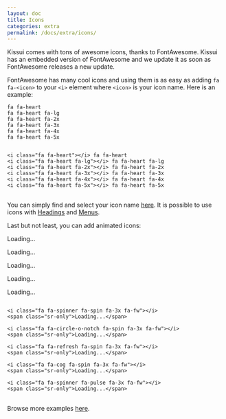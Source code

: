 ```yaml
---
layout: doc
title: Icons
categories: extra
permalink: /docs/extra/icons/
---
```


<p>Kissui comes with tons of awesome icons, thanks to FontAwesome. Kissui has an embedded version of FontAwesome and we update it as soon as FontAwesome releases a new update.</p>

<p>FontAwesome has many cool icons and using them is as easy as adding <code>fa fa-&lt;icon&gt;</code> to your <code>&lt;i&gt;</code> element where <code>&lt;icon&gt;</code> is your icon name. Here is an example:</p>

<div class="icons-list">
<div class="row">
<i class="fa fa-heart"></i> <code>fa fa-heart</code>
</div>
<div class="row">
<i class="fa fa-heart fa-lg"></i> <code>fa fa-heart fa-lg</code>
</div>
<div class="row">
<i class="fa fa-heart fa-2x"></i> <code>fa fa-heart fa-2x</code>
</div>
<div class="row">
<i class="fa fa-heart fa-3x"></i> <code>fa fa-heart fa-3x</code>
</div>
<div class="row">
<i class="fa fa-heart fa-4x"></i> <code>fa fa-heart fa-4x</code>
</div>
<div class="row">
<i class="fa fa-heart fa-5x"></i> <code>fa fa-heart fa-5x</code>
</div>
</div>

<pre class="code-example">
<code class="language-html">
&lt;i class=&quot;fa fa-heart&quot;&gt;&lt;/i&gt; fa fa-heart
&lt;i class=&quot;fa fa-heart fa-lg&quot;&gt;&lt;/i&gt; fa fa-heart fa-lg
&lt;i class=&quot;fa fa-heart fa-2x&quot;&gt;&lt;/i&gt; fa fa-heart fa-2x
&lt;i class=&quot;fa fa-heart fa-3x&quot;&gt;&lt;/i&gt; fa fa-heart fa-3x
&lt;i class=&quot;fa fa-heart fa-4x&quot;&gt;&lt;/i&gt; fa fa-heart fa-4x
&lt;i class=&quot;fa fa-heart fa-5x&quot;&gt;&lt;/i&gt; fa fa-heart fa-5x
</code>
</pre>

<p>
You can simply find and select your icon name <a href="http://fontawesome.io/icons/" target="blank" rel="nofollow">here</a>. It is possible to use icons with <a href="/docs/basics/typography/" title="Kissui Headings">Headings</a> and <a href="/docs/elements/menus/" title="Kissui Menus">Menus</a>.
</p>

<p>Last but not least, you can add animated icons:</p>

<p>
<i class="fa fa-spinner fa-spin fa-3x fa-fw"></i>
<span class="sr-only">Loading...</span>

<i class="fa fa-circle-o-notch fa-spin fa-3x fa-fw"></i>
<span class="sr-only">Loading...</span>

<i class="fa fa-refresh fa-spin fa-3x fa-fw"></i>
<span class="sr-only">Loading...</span>

<i class="fa fa-cog fa-spin fa-3x fa-fw"></i>
<span class="sr-only">Loading...</span>

<i class="fa fa-spinner fa-pulse fa-3x fa-fw"></i>
<span class="sr-only">Loading...</span>
</p>

<pre class="code-example">
<code class="language-html">
&lt;i class=&quot;fa fa-spinner fa-spin fa-3x fa-fw&quot;&gt;&lt;/i&gt;
&lt;span class=&quot;sr-only&quot;&gt;Loading...&lt;/span&gt;

&lt;i class=&quot;fa fa-circle-o-notch fa-spin fa-3x fa-fw&quot;&gt;&lt;/i&gt;
&lt;span class=&quot;sr-only&quot;&gt;Loading...&lt;/span&gt;

&lt;i class=&quot;fa fa-refresh fa-spin fa-3x fa-fw&quot;&gt;&lt;/i&gt;
&lt;span class=&quot;sr-only&quot;&gt;Loading...&lt;/span&gt;

&lt;i class=&quot;fa fa-cog fa-spin fa-3x fa-fw&quot;&gt;&lt;/i&gt;
&lt;span class=&quot;sr-only&quot;&gt;Loading...&lt;/span&gt;

&lt;i class=&quot;fa fa-spinner fa-pulse fa-3x fa-fw&quot;&gt;&lt;/i&gt;
&lt;span class=&quot;sr-only&quot;&gt;Loading...&lt;/span&gt;
</code>
</pre>

<p>Browse more examples <a href="http://fontawesome.io/examples/" rel="nofollow" target="blank">here</a>.</p>
